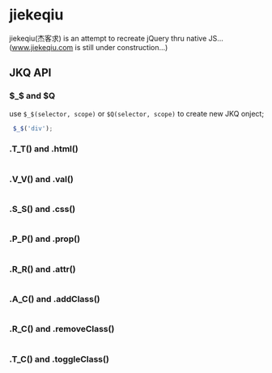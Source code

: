 # jiekeqiu
jiekeqiu(杰客求) is an attempt to recreate jQuery thru native JS... (www.jiekeqiu.com is still under construction...)



## JKQ API

### $_$ and $Q
use ```$_$(selector, scope)``` or ```$Q(selector, scope)``` to create new JKQ onject;
```js
 $_$('div');
```

### .T_T() and .html()

```js

```

### .V_V() and .val()

```js

```

### .S_S() and .css()

```js

```

### .P_P() and .prop()

```js

```

### .R_R() and .attr()

```js

```

### .A_C() and .addClass()

```js

```

### .R_C() and .removeClass()

```js

```

### .T_C() and .toggleClass()

```js

```
